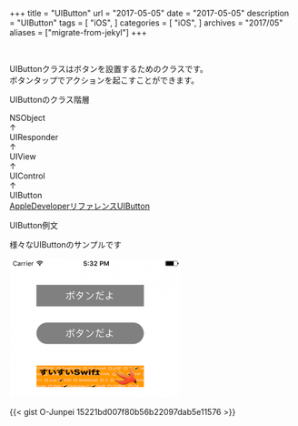 +++
title = "UIButton"
url = "2017-05-05"
date = "2017-05-05"
description = "UIButton"
tags = [
    "iOS",
]
categories = [
    "iOS",
]
archives = "2017/05"
aliases = ["migrate-from-jekyl"]
+++

<br>

UIButtonクラスはボタンを設置するためのクラスです。  
ボタンタップでアクションを起こすことができます。  

UIButtonのクラス階層  

NSObject  
↑  
UIResponder  
↑  
UIView  
↑  
UIControl  
↑  
UIButton  
[AppleDeveloperリファレンスUIButton](https://developer.apple.com/documentation/uikit/uibutton)

UIButton例文

様々なUIButtonのサンプルです

![alt](1.png)

{{< gist O-Junpei 15221bd007f80b56b22097dab5e11576 >}}

